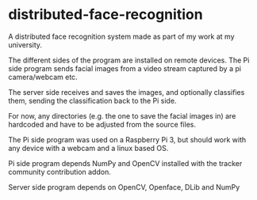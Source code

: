 # distributed-face-recognition
A distributed face recognition system made as part of my work at my university.

The different sides of the program are installed on remote devices. The Pi side program sends facial images from a video stream captured by a pi camera/webcam etc.

The server side receives and saves the images, and optionally classifies them, sending the classification back to the Pi side.

For now, any directories (e.g. the one to save the facial images in) are hardcoded and have to be adjusted from the source files.

The Pi side program was used on a Raspberry Pi 3, but should work with any device with a webcam and a linux based OS.


Pi side program depends NumPy and OpenCV installed with the tracker community contribution addon.

Server side program depends on OpenCV, Openface, DLib and NumPy

